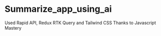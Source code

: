 # Summarize_app_using_ai

Used Rapid API,
Redux RTK Query and Tailwind CSS
Thanks to Javascript Mastery
